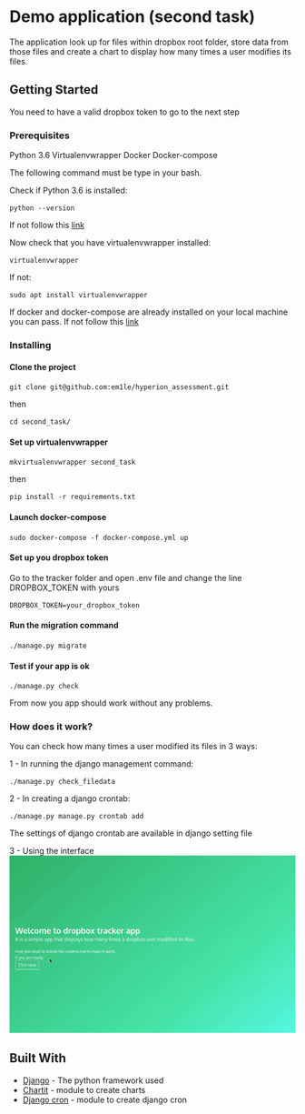 # Demo application (second task)

The application look up for files within dropbox root folder, store data from those files and create a chart to display how many times a user modifies its files.

## Getting Started

You need to have a valid dropbox token to go to the next step

### Prerequisites

Python 3.6
Virtualenvwrapper
Docker
Docker-compose

The following command must be type in your bash.

Check if Python 3.6 is installed:
```
python --version
```

If not follow this [link](https://www.digitalocean.com/community/tutorials/how-to-install-python-3-and-set-up-a-local-programming-environment-on-ubuntu-16-04)

Now check that you have virtualenvwrapper installed:
```
virtualenvwrapper
```

If not:
```
sudo apt install virtualenvwrapper
```

If docker and docker-compose are already installed on your local machine you can pass.
If not follow this [link](https://www.digitalocean.com/community/tutorials/how-to-install-docker-compose-on-ubuntu-16-04)


### Installing

#### Clone the project
```
git clone git@github.com:em1le/hyperion_assessment.git
```
then

```
cd second_task/
```

#### Set up virtualenvwrapper

```
mkvirtualenvwrapper second_task
```

then

```
pip install -r requirements.txt
```

#### Launch docker-compose
```
sudo docker-compose -f docker-compose.yml up
```

#### Set up you dropbox token
Go to the tracker folder and open .env file
and change the line DROPBOX_TOKEN with yours
```
DROPBOX_TOKEN=your_dropbox_token
```

#### Run the migration command
```
./manage.py migrate
```

#### Test if your app is ok
```
./manage.py check
```
From now you app should work without any problems.

### How does it work?

You can check how many times a user modified its files in 3 ways:

1 - In running the django management command:
```
./manage.py check_filedata
```

2 - In creating a django crontab:
```
./manage.py manage.py crontab add
```
The settings of django crontab are available in django setting file

3 - Using the interface
![alt text](https://github.com/em1le/hyperion_assessment/blob/master/peek_ok.gif "Interface")



## Built With

* [Django](https://www.djangoproject.com/) - The python framework used
* [Chartit](https://github.com/chartit/django-chartit) - module to create charts
* [Django cron](https://github.com/kraiz/django-crontab) - module to create django cron

